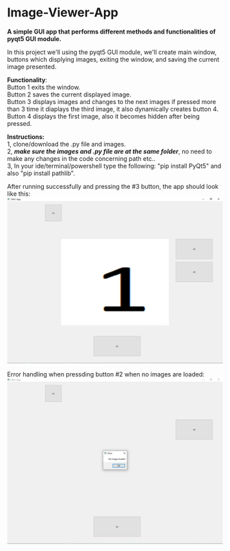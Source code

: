 # Image-Viewer-App
**A simple GUI app that performs different methods and functionalities of pyqt5 GUI module.**


In this project we'll using the pyqt5 GUI module, we'll create main window, buttons which displying images, exiting the window, and saving the current image presented.

**Functionality**:\
Button 1 exits the window.\
Button 2 saves the current displayed image.\
Button 3 displays images and changes to the next images if pressed more than 3 time it diaplays the third image, it also dynamically creates button 4.\
Button 4 displays the first image, also it becomes hidden after being pressed.

**Instructions:**\
1, clone/download the .py file and images.\
2, ***make sure the images and .py file are at the same folder***, no need to make any changes in the code concerning path etc..\
3, In your ide/terminal/powershell type the following: "pip install PyQt5" and also "pip install pathlib".

After running successfully and pressing the #3 button, the app should look like this:\
![alt text](https://github.com/ofhas/Image-Viewer-App/blob/main/readme_images/Capture11.JPG)

Error handling when pressding button #2 when no images are loaded:\
![alt text](https://github.com/ofhas/Image-Viewer-App/blob/main/readme_images/Capture111.JPG)
